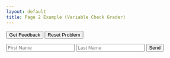 ```yaml
---
layout: default
title: Page 2 Example (Variable Check Grader)
---
```


<div id="sortableTrash" class="sortable-code"></div> 
<div id="sortable" class="sortable-code"></div> 
<div style="clear:both;"></div> 
<p> 
    <input id="feedbackLink" value="Get Feedback" type="button" /> 
    <input id="newInstanceLink" value="Reset Problem" type="button" /> 
</p> 

<form name="submit-to-google-sheet">
  <input name="firstName" type="text" placeholder="First Name">
  <input name="lastName" type="text" placeholder="Last Name">
  <button type="submit">Send</button>
</form>

<script>
  const scriptURL = 'https://script.google.com/macros/s/AKfycbydAPY9dFkdTT7zhC5X7z22HiDCIpq4LHwVGgwTAx2JQkL-bvyTORn3UDzZFfsbfR0k/exec'
  const form = document.forms['submit-to-google-sheet']
  form.addEventListener('submit', e => {
    e.preventDefault()
    fetch(scriptURL, { method: 'POST', body: new FormData(form)})
      .then(response => console.log('Success!', response))
      .catch(error => console.error('Error!', error.message))
  })    
</script>

<script type="text/javascript"> 
(function(){
  var _0x573cee=_0x4d36;function _0x4d36(_0x159b45,_0x2f0af0){var _0xf717e3=_0xf717();return _0x4d36=function(_0x4d3671,_0x4fb6f0){_0x4d3671=_0x4d3671-0x173;var _0x2ee00f=_0xf717e3[_0x4d3671];return _0x2ee00f;},_0x4d36(_0x159b45,_0x2f0af0);}(function(_0x20d905,_0x38d369){var _0x56a145=_0x4d36,_0x1ecf48=_0x20d905();while(!![]){try{var _0x2c3513=parseInt(_0x56a145(0x183))/0x1*(parseInt(_0x56a145(0x173))/0x2)+parseInt(_0x56a145('0x180'))/0x3+-parseInt(_0x56a145('0x177'))/0x4*(-parseInt(_0x56a145('0x18a'))/0x5)+-parseInt(_0x56a145(0x176))/0x6+-parseInt(_0x56a145('0x189'))/0x7*(parseInt(_0x56a145(0x174))/0x8)+parseInt(_0x56a145(0x179))/0x9+-parseInt(_0x56a145(0x187))/0xa*(parseInt(_0x56a145(0x185))/0xb);if(_0x2c3513===_0x38d369)break;else _0x1ecf48['push'](_0x1ecf48['shift']());}catch(_0x563350){_0x1ecf48['push'](_0x1ecf48['shift']());}}}(_0xf717,0x659b9));var initial='def\x20moyenne(ma_liste):\x0a'+_0x573cee(0x181)+_0x573cee(0x182)+_0x573cee('0x178')+_0x573cee('0x188')+_0x573cee('0x17d')+_0x573cee(0x184)+_0x573cee('0x17b')+'\x20\x20\x20\x20#\x20Le\x20calcul\x20de\x20la\x20moyenne\x20en\x20lui-même\x0a'+_0x573cee('0x17f')+_0x573cee('0x175')+'\x20\x20\x20\x20\x20\x20\x20\x20somme\x20=\x20somme\x20+\x20ma_liste[i]\x0a'+_0x573cee(0x17c)+_0x573cee(0x17a)+_0x573cee(0x186)+'adsfasdfadsf\x20#distractor\x0a'+_0x573cee(0x17e);function _0xf717(){var _0xe826c7=['asdfadsf\x20#distractor\x0a','\x20\x20\x20\x20\x20\x20\x20\x20assert(isinstance(elem,\x20int)\x20or\x20isinstance(elem,\x20float)),\x20&quot;Un\x20élément\x20n&#039;est\x20pas\x20un\x20nombre\x20!&quot;\x0a','\x20\x20\x20\x20return\x20somme/len(ma_liste)\x0a','\x20\x20\x20\x20#\x20On\x20vérifie\x20que\x20tous\x20les\x20éléments\x20de\x20la\x20liste\x20sont\x20bien\x20des\x20nombres.\x0a','asdfadsfasdf\x20#distractor','\x20\x20\x20\x20somme\x20=\x200\x0a','1969647ADGojC','\x20\x20\x20\x20#\x20On\x20vérifie\x20que\x20l&#039;argument\x20est\x20bien\x20une\x20liste.\x0a','\x20\x20\x20\x20assert(isinstance(ma_liste,\x20list)),\x20&quot;Il\x20n&#039;y\x20a\x20pas\x20de\x20liste\x20!&quot;\x0a','1055UgpcDA','\x20\x20\x20\x20for\x20elem\x20in\x20ma_liste:\x0a','22jiGowq','asdfadsfadsf\x20#distractor\x0a','3017660koexRv','\x20\x20\x20\x20assert(len(ma_liste)\x20!=\x200),\x20&quot;La\x20liste\x20est\x20vide\x20!&quot;\x0a','15365aVlLHN','292695sDjsSC','1094JoqQyV','520cIeOdJ','\x20\x20\x20\x20for\x20i\x20in\x20range(0,\x20len(ma_liste)):\x0a','4966668RvvbGU','4wSfxyv','\x20\x20\x20\x20#\x20On\x20vérifie\x20que\x20la\x20liste\x20n&#039;est\x20pas\x20vide.\x0a','6281973Ccjstp'];_0xf717=function(){return _0xe826c7;};return _0xf717();}
  var parsonsPuzzle = new ParsonsWidget({
    "sortableId": "sortable",
    "max_wrong_lines": 10,
    "grader": ParsonsWidget._graders.LineBasedGrader,
    "exec_limit": 2500,
    "can_indent": true,
    "x_indent": 50,
    "lang": "fr",
    "trashId": "sortableTrash"
  });
  parsonsPuzzle.init(initial);
  parsonsPuzzle.shuffleLines();
  $("#newInstanceLink").click(function(event){ 
      event.preventDefault(); 
      parsonsPuzzle.shuffleLines(); 
  }); 
  $("#feedbackLink").click(function(event){ 
      event.preventDefault(); 
      parsonsPuzzle.getFeedback(); 
  }); 
})(); 
</script>
